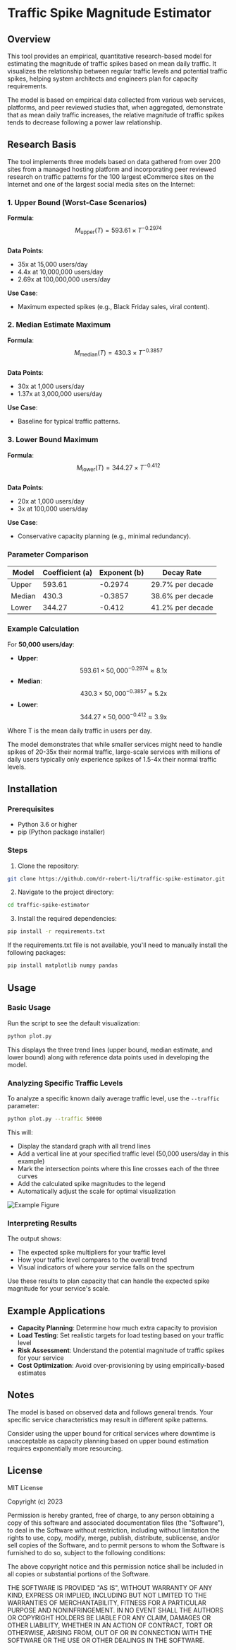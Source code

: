 # Traffic Spike Magnitude Estimator

## Overview

This tool provides an empirical, quantitative research-based model for estimating the magnitude of traffic spikes based on mean daily traffic. It visualizes the relationship between regular traffic levels and potential traffic spikes, helping system architects and engineers plan for capacity requirements.

The model is based on empirical data collected from various web services, platforms, and peer reviewed studies that, when aggregated, demonstrate that as mean daily traffic increases, the relative magnitude of traffic spikes tends to decrease following a power law relationship.

## Research Basis

The tool implements three models based on data gathered from over 200 sites from a managed hosting platform and incorporating peer reviewed research on traffic patterns for the 100 largest eCommerce sites on the Internet and one of the largest social media sites on the Internet:

### **1. Upper Bound (Worst-Case Scenarios)**  
**Formula**:  
$$M_{\text{upper}}(T) = 593.61 \times T^{-0.2974}$$  
**Data Points**:  
- 35x at 15,000 users/day  
- 4.4x at 10,000,000 users/day  
- 2.69x at 100,000,000 users/day  

**Use Case**:  
- Maximum expected spikes (e.g., Black Friday sales, viral content).  

### **2. Median Estimate Maximum**  
**Formula**:  
$$M_{\text{median}}(T) = 430.3 \times T^{-0.3857}$$  
**Data Points**:  
- 30x at 1,000 users/day  
- 1.37x at 3,000,000 users/day  

**Use Case**:  
- Baseline for typical traffic patterns.  

### **3. Lower Bound Maximum**  
**Formula**:  
$$M_{\text{lower}}(T) = 344.27 \times T^{-0.412}$$  
**Data Points**:  
- 20x at 1,000 users/day  
- 3x at 100,000 users/day  

**Use Case**:  
- Conservative capacity planning (e.g., minimal redundancy).  

### **Parameter Comparison**  
| Model | Coefficient (a) | Exponent (b) | Decay Rate |  
|-------|---------------------|------------------|------------|  
| Upper | 593.61 | -0.2974 | 29.7% per decade |  
| Median | 430.3 | -0.3857 | 38.6% per decade |  
| Lower | 344.27 | -0.412 | 41.2% per decade |  

### **Example Calculation**  
For **50,000 users/day**:  
- **Upper**: $$593.61 \times 50,000^{-0.2974} \approx 8.1\text{x}$$  
- **Median**: $$430.3 \times 50,000^{-0.3857} \approx 5.2\text{x}$$  
- **Lower**: $$344.27 \times 50,000^{-0.412} \approx 3.9\text{x}$$  

Where T is the mean daily traffic in users per day.

The model demonstrates that while smaller services might need to handle spikes of 20-35x their normal traffic, large-scale services with millions of daily users typically only experience spikes of 1.5-4x their normal traffic levels.

## Installation

### Prerequisites
- Python 3.6 or higher
- pip (Python package installer)

### Steps

1. Clone the repository:
```bash
git clone https://github.com/dr-robert-li/traffic-spike-estimator.git
```

2. Navigate to the project directory:
```bash
cd traffic-spike-estimator
```

3. Install the required dependencies:
```bash
pip install -r requirements.txt
```

If the requirements.txt file is not available, you'll need to manually install the following packages:
```bash
pip install matplotlib numpy pandas
```

## Usage

### Basic Usage

Run the script to see the default visualization:

```bash
python plot.py
```

This displays the three trend lines (upper bound, median estimate, and lower bound) along with reference data points used in developing the model.

### Analyzing Specific Traffic Levels

To analyze a specific known daily average traffic level, use the `--traffic` parameter:

```bash
python plot.py --traffic 50000
```

This will:
- Display the standard graph with all trend lines
- Add a vertical line at your specified traffic level (50,000 users/day in this example)
- Mark the intersection points where this line crosses each of the three curves
- Add the calculated spike magnitudes to the legend
- Automatically adjust the scale for optimal visualization

![Example Figure](https://raw.githubusercontent.com/dr-robert-li/traffic-spike-estimator/refs/heads/main/example.png)

### Interpreting Results

The output shows:
- The expected spike multipliers for your traffic level
- How your traffic level compares to the overall trend
- Visual indicators of where your service falls on the spectrum

Use these results to plan capacity that can handle the expected spike magnitude for your service's scale.

## Example Applications

- **Capacity Planning**: Determine how much extra capacity to provision
- **Load Testing**: Set realistic targets for load testing based on your traffic level
- **Risk Assessment**: Understand the potential magnitude of traffic spikes for your service
- **Cost Optimization**: Avoid over-provisioning by using empirically-based estimates

## Notes

The model is based on observed data and follows general trends. Your specific service characteristics may result in different spike patterns. 

Consider using the upper bound for critical services where downtime is unacceptable as capacity planning based on upper bound estimation requires exponentially more resourcing.

## License

MIT License

Copyright (c) 2023

Permission is hereby granted, free of charge, to any person obtaining a copy
of this software and associated documentation files (the "Software"), to deal
in the Software without restriction, including without limitation the rights
to use, copy, modify, merge, publish, distribute, sublicense, and/or sell
copies of the Software, and to permit persons to whom the Software is
furnished to do so, subject to the following conditions:

The above copyright notice and this permission notice shall be included in all
copies or substantial portions of the Software.

THE SOFTWARE IS PROVIDED "AS IS", WITHOUT WARRANTY OF ANY KIND, EXPRESS OR
IMPLIED, INCLUDING BUT NOT LIMITED TO THE WARRANTIES OF MERCHANTABILITY,
FITNESS FOR A PARTICULAR PURPOSE AND NONINFRINGEMENT. IN NO EVENT SHALL THE
AUTHORS OR COPYRIGHT HOLDERS BE LIABLE FOR ANY CLAIM, DAMAGES OR OTHER
LIABILITY, WHETHER IN AN ACTION OF CONTRACT, TORT OR OTHERWISE, ARISING FROM,
OUT OF OR IN CONNECTION WITH THE SOFTWARE OR THE USE OR OTHER DEALINGS IN THE
SOFTWARE.
